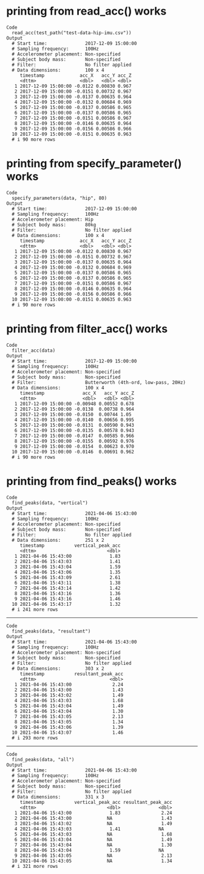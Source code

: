 # printing from read_acc() works

    Code
      read_acc(test_path("test-data-hip-imu.csv"))
    Output
      # Start time:              2017-12-09 15:00:00
      # Sampling frequency:      100Hz
      # Accelerometer placement: Non-specified
      # Subject body mass:       Non-specified
      # Filter:                  No filter applied
      # Data dimensions:         100 x 4
         timestamp             acc_X   acc_Y acc_Z
         <dttm>                <dbl>   <dbl> <dbl>
       1 2017-12-09 15:00:00 -0.0122 0.00830 0.967
       2 2017-12-09 15:00:00 -0.0151 0.00732 0.967
       3 2017-12-09 15:00:00 -0.0137 0.00635 0.964
       4 2017-12-09 15:00:00 -0.0132 0.00684 0.969
       5 2017-12-09 15:00:00 -0.0137 0.00586 0.965
       6 2017-12-09 15:00:00 -0.0137 0.00586 0.965
       7 2017-12-09 15:00:00 -0.0151 0.00586 0.967
       8 2017-12-09 15:00:00 -0.0146 0.00635 0.964
       9 2017-12-09 15:00:00 -0.0156 0.00586 0.966
      10 2017-12-09 15:00:00 -0.0151 0.00635 0.963
      # i 90 more rows

# printing from specify_parameter() works

    Code
      specify_parameters(data, "hip", 80)
    Output
      # Start time:              2017-12-09 15:00:00
      # Sampling frequency:      100Hz
      # Accelerometer placement: Hip
      # Subject body mass:       80kg
      # Filter:                  No filter applied
      # Data dimensions:         100 x 4
         timestamp             acc_X   acc_Y acc_Z
         <dttm>                <dbl>   <dbl> <dbl>
       1 2017-12-09 15:00:00 -0.0122 0.00830 0.967
       2 2017-12-09 15:00:00 -0.0151 0.00732 0.967
       3 2017-12-09 15:00:00 -0.0137 0.00635 0.964
       4 2017-12-09 15:00:00 -0.0132 0.00684 0.969
       5 2017-12-09 15:00:00 -0.0137 0.00586 0.965
       6 2017-12-09 15:00:00 -0.0137 0.00586 0.965
       7 2017-12-09 15:00:00 -0.0151 0.00586 0.967
       8 2017-12-09 15:00:00 -0.0146 0.00635 0.964
       9 2017-12-09 15:00:00 -0.0156 0.00586 0.966
      10 2017-12-09 15:00:00 -0.0151 0.00635 0.963
      # i 90 more rows

# printing from filter_acc() works

    Code
      filter_acc(data)
    Output
      # Start time:              2017-12-09 15:00:00
      # Sampling frequency:      100Hz
      # Accelerometer placement: Non-specified
      # Subject body mass:       Non-specified
      # Filter:                  Butterworth (4th-ord, low-pass, 20Hz)
      # Data dimensions:         100 x 4
         timestamp              acc_X   acc_Y acc_Z
         <dttm>                 <dbl>   <dbl> <dbl>
       1 2017-12-09 15:00:00 -0.00948 0.00552 0.678
       2 2017-12-09 15:00:00 -0.0138  0.00738 0.964
       3 2017-12-09 15:00:00 -0.0150  0.00744 1.05 
       4 2017-12-09 15:00:00 -0.0140  0.00656 0.995
       5 2017-12-09 15:00:00 -0.0131  0.00590 0.943
       6 2017-12-09 15:00:00 -0.0135  0.00578 0.943
       7 2017-12-09 15:00:00 -0.0147  0.00585 0.966
       8 2017-12-09 15:00:00 -0.0155  0.00592 0.976
       9 2017-12-09 15:00:00 -0.0154  0.00623 0.970
      10 2017-12-09 15:00:00 -0.0146  0.00691 0.962
      # i 90 more rows

# printing from find_peaks() works

    Code
      find_peaks(data, "vertical")
    Output
      # Start time:              2021-04-06 15:43:00
      # Sampling frequency:      100Hz
      # Accelerometer placement: Non-specified
      # Subject body mass:       Non-specified
      # Filter:                  No filter applied
      # Data dimensions:         251 x 2
         timestamp           vertical_peak_acc
         <dttm>                          <dbl>
       1 2021-04-06 15:43:00              1.83
       2 2021-04-06 15:43:03              1.41
       3 2021-04-06 15:43:04              1.59
       4 2021-04-06 15:43:06              1.35
       5 2021-04-06 15:43:09              2.61
       6 2021-04-06 15:43:11              1.38
       7 2021-04-06 15:43:14              1.42
       8 2021-04-06 15:43:16              1.36
       9 2021-04-06 15:43:16              1.46
      10 2021-04-06 15:43:17              1.32
      # i 241 more rows

---

    Code
      find_peaks(data, "resultant")
    Output
      # Start time:              2021-04-06 15:43:00
      # Sampling frequency:      100Hz
      # Accelerometer placement: Non-specified
      # Subject body mass:       Non-specified
      # Filter:                  No filter applied
      # Data dimensions:         303 x 2
         timestamp           resultant_peak_acc
         <dttm>                           <dbl>
       1 2021-04-06 15:43:00               2.24
       2 2021-04-06 15:43:00               1.43
       3 2021-04-06 15:43:02               1.49
       4 2021-04-06 15:43:03               1.68
       5 2021-04-06 15:43:04               1.49
       6 2021-04-06 15:43:04               1.30
       7 2021-04-06 15:43:05               2.13
       8 2021-04-06 15:43:05               1.34
       9 2021-04-06 15:43:06               1.39
      10 2021-04-06 15:43:07               1.46
      # i 293 more rows

---

    Code
      find_peaks(data, "all")
    Output
      # Start time:              2021-04-06 15:43:00
      # Sampling frequency:      100Hz
      # Accelerometer placement: Non-specified
      # Subject body mass:       Non-specified
      # Filter:                  No filter applied
      # Data dimensions:         331 x 3
         timestamp           vertical_peak_acc resultant_peak_acc
         <dttm>                          <dbl>              <dbl>
       1 2021-04-06 15:43:00              1.83               2.24
       2 2021-04-06 15:43:00             NA                  1.43
       3 2021-04-06 15:43:02             NA                  1.49
       4 2021-04-06 15:43:03              1.41              NA   
       5 2021-04-06 15:43:03             NA                  1.68
       6 2021-04-06 15:43:04             NA                  1.49
       7 2021-04-06 15:43:04             NA                  1.30
       8 2021-04-06 15:43:04              1.59              NA   
       9 2021-04-06 15:43:05             NA                  2.13
      10 2021-04-06 15:43:05             NA                  1.34
      # i 321 more rows

